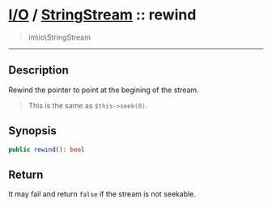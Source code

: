 # [I/O](io.md) / [StringStream](io-StringStream.md) :: rewind
 > im\io\StringStream
____

## Description
Rewind the pointer to point at the begining of the stream.

 > This is the same as `$this->seek(0)`.  

## Synopsis
```php
public rewind(): bool
```

## Return
It may fail and return `false` if the stream is not seekable.
